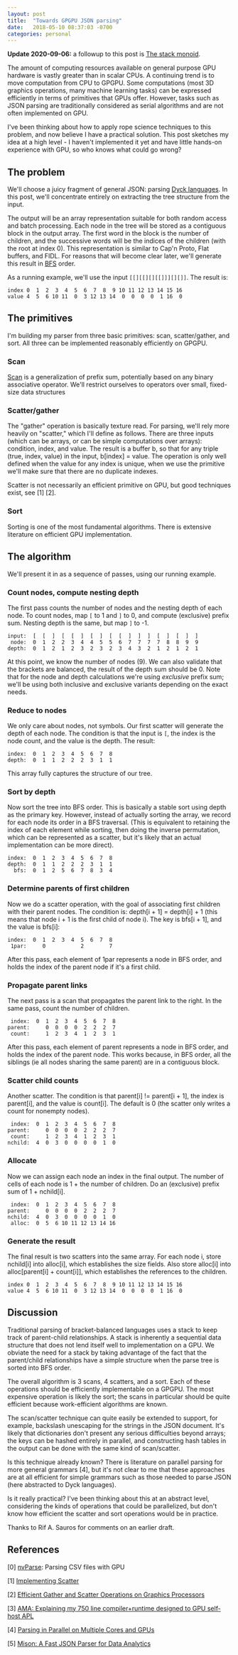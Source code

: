 ```yaml
---
layout: post
title:  "Towards GPGPU JSON parsing"
date:   2018-05-10 08:37:03 -0700
categories: personal
---
```

**Update 2020-09-06:** a followup to this post is [The stack monoid](https://raphlinus.github.io/gpu/2020/09/05/stack-monoid.html).

The amount of computing resources available on general purpose GPU hardware is vastly greater than in scalar CPUs. A continuing trend is to move computation from CPU to GPGPU. Some computations (most 3D graphics operations, many machine learning tasks) can be expressed efficiently in terms of primitives that GPUs offer. However, tasks such as JSON parsing are traditionally considered as serial algorithms and are not often implemented on GPU.

I've been thinking about how to apply rope science techniques to this problem, and now believe I have a practical solution. This post sketches my idea at a high level - I haven't implemented it yet and have little hands-on experience with GPU, so who knows what could go wrong?

## The problem

We'll choose a juicy fragment of general JSON: parsing [Dyck languages](https://en.wikipedia.org/wiki/Dyck_language). In this post, we'll concentrate entirely on extracting the tree structure from the input.

The output will be an array representation suitable for both random access and batch processing. Each node in the tree will be stored as a contiguous block in the output array. The first word in the block is the number of children, and the successive words will be the indices of the children (with the root at index 0). This representation is similar to Cap'n Proto, Flat buffers, and FIDL. For reasons that will become clear later, we'll generate this result in [BFS](https://en.wikipedia.org/wiki/Breadth-first_search) order.

As a running example, we'll use the input `[[][[][][[]]][][]]`. The result is:

```
index 0  1  2  3  4  5  6  7  8  9 10 11 12 13 14 15 16
value 4  5  6 10 11  0  3 12 13 14  0  0  0  0  1 16  0
```

## The primitives

I'm building my parser from three basic primitives: scan, scatter/gather, and sort. All three can be implemented reasonably efficiently on GPGPU.

### Scan

[Scan](https://en.wikipedia.org/wiki/Prefix_sum) is a generalization of prefix sum, potentially based on any binary associative operator. We'll restrict ourselves to operators over small, fixed-size data structures

### Scatter/gather

The "gather" operation is basically texture read. For parsing, we'll rely more heavily on "scatter," which I'll define as follows. There are three inputs (which can be arrays, or can be simple computations over arrays): condition, index, and value. The result is a buffer b, so that for any triple (true, index, value) in the input, b[index] = value. The operation is only well defined when the value for any index is unique, when we use the primitive we'll make sure that there are no duplicate indexes.

Scatter is not necessarily an efficient primitive on GPU, but good techniques exist, see [1] [2].

### Sort

Sorting is one of the most fundamental algorithms. There is extensive literature on efficient GPU implementation.

## The algorithm

We'll present it in as a sequence of passes, using our running example.

### Count nodes, compute nesting depth

The first pass counts the number of nodes and the nesting depth of each node. To count nodes, map `[` to 1 and `]` to 0, and compute (exclusive) prefix sum. Nesting depth is the same, but map `]` to -1.


```
input:  [  [  ]  [  [  ]  [  ]  [  [  ]  ]  ]  [  ]  [  ]  ]
 node:  0  1  2  2  3  4  4  5  5  6  7  7  7  7  8  8  9  9
depth:  0  1  2  1  2  3  2  3  2  3  4  3  2  1  2  1  2  1
```

At this point, we know the number of nodes (9). We can also validate that the brackets are balanced, the result of the depth sum should be 0. Note that for the node and depth calculations we're using _exclusive_ prefix sum; we'll be using both inclusive and exclusive variants depending on the exact needs.

### Reduce to nodes

We only care about nodes, not symbols. Our first scatter will generate the depth of each node. The condition is that the input is `[`, the index is the node count, and the value is the depth. The result:

```
index:  0  1  2  3  4  5  6  7  8
depth:  0  1  1  2  2  2  3  1  1
```

This array fully captures the structure of our tree.

### Sort by depth

Now sort the tree into BFS order. This is basically a stable sort using depth as the primary key. However, instead of actually sorting the array, we record for each node its order in a BFS traversal. (This is equivalent to retaining the index of each element while sorting, then doing the inverse permutation, which can be represented as a scatter, but it's likely that an actual implementation can be more direct).

```
index:  0  1  2  3  4  5  6  7  8
depth:  0  1  1  2  2  2  3  1  1
  bfs:  0  1  2  5  6  7  8  3  4
```

### Determine parents of first children

Now we do a scatter operation, with the goal of associating first children with their parent nodes. The condition is: depth[i + 1] = depth[i] + 1 (this means that node i + 1 is the first child of node i). The key is bfs[i + 1], and the value is bfs[i]:

```
index:  0  1  2  3  4  5  6  7  8
 1par:     0           2        7
```

After this pass, each element of 1par represents a node in BFS order, and holds the index of the parent node if it's a first child.

### Propagate parent links

The next pass is a scan that propagates the parent link to the right. In the same pass, count the number of children.

```
 index:  0  1  2  3  4  5  6  7  8
parent:     0  0  0  0  2  2  2  7
 count:     1  2  3  4  1  2  3  1
```

After this pass, each element of parent represents a node in BFS order, and holds the index of the parent node. This works because, in BFS order, all the siblings (ie all nodes sharing the same parent) are in a contiguous block.

### Scatter child counts

Another scatter. The condition is that parent[i] != parent[i + 1], the index is parent[i], and the value is count[i]. The default is 0 (the scatter only writes a count for nonempty nodes).

```
 index:  0  1  2  3  4  5  6  7  8
parent:     0  0  0  0  2  2  2  7
 count:     1  2  3  4  1  2  3  1
nchild:  4  0  3  0  0  0  0  1  0
```

### Allocate

Now we can assign each node an index in the final output. The number of cells of each node is 1 + the number of children. Do an (exclusive) prefix sum of 1 + nchild[i].

```
 index:  0  1  2  3  4  5  6  7  8
parent:     0  0  0  0  2  2  2  7
nchild:  4  0  3  0  0  0  0  1  0
 alloc:  0  5  6 10 11 12 13 14 16
```

### Generate the result

The final result is two scatters into the same array. For each node i, store nchild[i] into alloc[i], which establishes the size fields. Also store alloc[i] into alloc[parent[i] + count[i]], which establishes the references to the children.

```
index 0  1  2  3  4  5  6  7  8  9 10 11 12 13 14 15 16
value 4  5  6 10 11  0  3 12 13 14  0  0  0  0  1 16  0
```

## Discussion

Traditional parsing of bracket-balanced languages uses a stack to keep track of parent-child relationships. A stack is inherently a sequential data structure that does not lend itself well to implementation on a GPU. We obviate the need for a stack by taking advantage of the fact that the parent/child relationships have a simple structure when the parse tree is sorted into BFS order.

The overall algorithm is 3 scans, 4 scatters, and a sort. Each of these operations should be efficiently implementable on a GPGPU. The most expensive operation is likely the sort; the scans in particular should be quite efficient because work-efficient algorithms are known.

The scan/scatter technique can quite easily be extended to support, for example, backslash unescaping for the strings in the JSON document. It's likely that dictionaries don't present any serious difficulties beyond arrays; the keys can be hashed entirely in parallel, and constructing hash tables in the output can be done with the same kind of scan/scatter.

Is this technique already known? There is literature on parallel parsing for more general grammars [4], but it's not clear to me that these approaches are at all efficient for simple grammars such as those needed to parse JSON (here abstracted to Dyck languages).

Is it really practical? I've been thinking about this at an abstract level, considering the kinds of operations that could be parallelized, but don't know how efficient the scatter and sort operations would be in practice.

Thanks to Rif A. Sauros for comments on an earlier draft.

## References

[0] [nvParse](https://github.com/antonmks/nvParse): Parsing CSV files with GPU

[1] [Implementing Scatter](https://developer.nvidia.com/gpugems/GPUGems2/gpugems2_chapter32.html)

[2] [Efficient Gather and Scatter Operations on Graphics Processors](http://www.cse.ust.hk/catalac/papers/scatter_sc07.pdf)

[3] [AMA: Explaining my 750 line compiler+runtime designed to GPU self-host APL](https://news.ycombinator.com/item?id=13797797)

[4] [Parsing in Parallel on Multiple Cores and GPUs](http://www.aclweb.org/anthology/U11-1006)

[5] [Mison: A Fast JSON Parser for Data Analytics](https://www.microsoft.com/en-us/research/publication/mison-fast-json-parser-data-analytics/)


